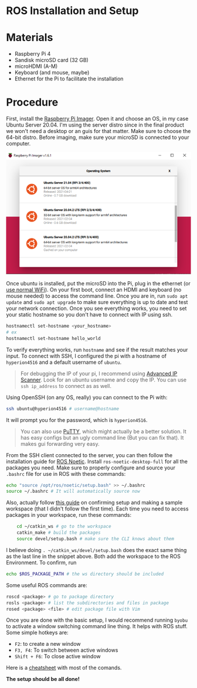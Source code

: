 # ROS Installation and Setup

# Materials
- Raspberry Pi 4
- Sandisk microSD card (32 GB)
- microHDMI (A-M)
- Keyboard (and mouse, maybe)
- Ethernet for the Pi to facilitate the installation

# Procedure
First, install the [Raspberry Pi Imager](https://www.raspberrypi.org/software/). Open it and choose an OS, in my case Ubuntu Server 20.04. I'm using the server distro since in the final product we won't need a desktop or an guis for that matter. Make sure to choose the 64-bit distro. Before imaging, make sure your microSD is connected to your computer.

![rpi imager](img/Raspi_Imager.png)

Once ubuntu is installed, put the microSD into the Pi, plug in the ethernet (or [use normal WiFi](https://ubuntu.com/tutorials/how-to-install-ubuntu-on-your-raspberry-pi#3-wifi-or-ethernet)). On your first boot, connect an HDMI and keyboard (no mouse needed) to access the command line. Once you are in, run `sudo apt update` and `sudo apt upgrade` to make sure everything is up to date and test your network connection. Once you see everything works, you need to set your static hostname so you don't have to connect with IP using ssh. 
```bash
hostnamectl set-hostname <your_hostname>
# ex
hostnamectl set-hostname hello_world
```
To verify everything works, run `hostname` and see if the result matches your input. To connect with SSH, I configured the pi with a hostname of `hyperion4516` and a default username of `ubuntu`. 
> For debugging the IP of your pi, I recommend using [Advanced IP Scanner](https://www.advanced-ip-scanner.com/). Look for an ubuntu username and copy the IP. You can use `ssh ip_address` to connect as as well.

Using OpenSSH (on any OS, really) you can connect to the Pi with:
```bash
ssh ubuntu@hyperion4516 # username@hostname
```
It will prompt you for the password, which is `hyperion4516`.

> You can also use [PuTTY](https://putty.en.softonic.com/), which might actually be a better solution. It has easy configs but an ugly command line (But you can fix that). It makes gui forwarding very easy.

From the SSH client connected to the server, you can then follow the installation guide for [ROS Noetic](http://wiki.ros.org/noetic/Installation/Ubuntu). Install `ros-noetic-desktop-full` for all the packages you need. Make sure to properly configure and source your `.bashrc`	 file for use in ROS with these commands:
```bash
echo "source /opt/ros/noetic/setup.bash" >> ~/.bashrc
source ~/.bashrc # It will automatically source now
```
Also, actually follow [this guide](https://wiki.ros.org/ROS/Tutorials/InstallingandConfiguringROSEnvironment) on confirming setup and making a sample workspace (that I didn't follow the first time). Each time you need to access packages in your workspace, run these commands:
```bash
    cd ~/catkin_ws # go to the workspace
    catkin_make # build the packages
    source devel/setup.bash # make sure the CLI knows about them
```
I believe doing `. ~/catkin_ws/devel/setup.bash` does the exact same thing as the last line in the snippet above. Both add the workspace to the ROS Environment. To confirm, run
```bash
echo $ROS_PACKAGE_PATH # the ws directory should be included
```
Some useful ROS commands are:
```bash
roscd <package> # go to package directory
rosls <package> # list the subdirectories and files in package
rosed <package> <file> # edit package file with Vim
```
Once you are done with the basic setup, I would recommend running `byobu` to activate a window switching command line thing. It helps with ROS stuff. Some simple hotkeys are:
* `F2`: to create a new window
* `F3, F4`: To switch between active windows
* `Shift + F6`: To close active window

Here is a  [cheatsheet](https://www.linuxsecrets.com/3326-byobu-commands) with most of the comands.

**The setup should be all done!**